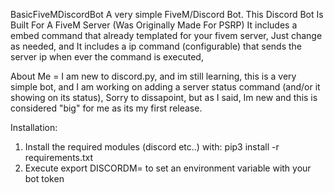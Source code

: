 BasicFiveMDiscordBot 
A very simple FiveM/Discord Bot.
This Discord Bot Is Built For A FiveM Server (Was Originally Made For PSRP)
It includes a embed command that already templated for your fivem server, Just change as needed, and It includes a ip command (configurable) that sends the server ip when ever the command is executed, 

About Me      =      I am new to discord.py, and im still learning, this is a very simple bot, and I am working on adding a server status command (and/or it showing on its status), Sorry to dissapoint, but as I said, Im new and this is considered "big" for me as its my first release.


Installation:

1. Install the required modules (discord etc..) with: pip3 install -r requirements.txt
2. Execute export DISCORDM=<token> to set an environment variable with your bot token
